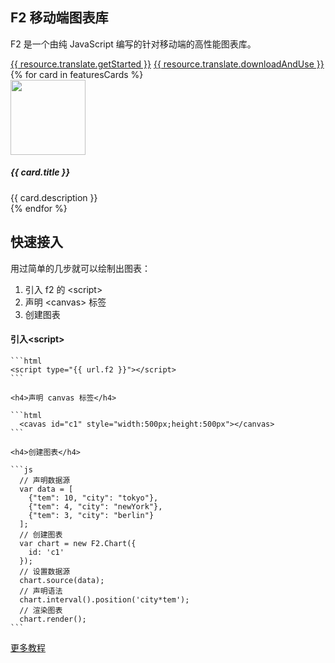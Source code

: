 <!--
template: home
title: F2
keywords:
  - F2
  - Chart
  - 图表
  - 移动端
  - Mobile
  - H5
description: F2 是一个由纯 JavaScript 编写、强大、高性能的的语义化图表生成工具，它提供了一整套图形语法，可以让用户通过简单的语法搭建出无数种图表，是为移动端而准备的强大的可视化工具。
featuresCards:
  - img: ${assets}/image/home/features-simple.svg
    title: 极小
    description: 压缩后不到100k的代码，提供了几十种图表。
  - img: ${assets}/image/home/features-professional.svg
    title: 高性能
    description: 为移动端做了大量的性能优化，性能做到极致。
  - img: ${assets}/image/home/features-powerful.svg
    title: 强大扩展能力
    description: 任何图表，都可以基于图形语法灵活绘制，满足你无限的创意。
footer:
  isDark: true
resource:
  jsFiles:
    - ${url.g6}
-->

<section class="intro">
    <div class="container">
        <div class="header row">
            <div class="col-md-6">
                <h1>F2 移动端图表库</h1>
                <p class="main-info">F2 是一个由纯 JavaScript 编写的针对移动端的高性能图表库。</p>
                <a href="{{ products.g2.links.demo.href }}" class="btn btn-primary btn-lg">{{ resource.translate.getStarted }}</a>
                <a href="{{base}}zh-cn/g2/3.x/tutorial/download.html" class="btn btn-light border btn-lg">{{ resource.translate.downloadAndUse }}</a>
            </div>
            <div class="col-md-6 slick">
                <div id="commentsCarousel" class="carousel">
                    <div class="carousel-inner slick">
                        <div id="c1" class="carousel-item active"></div>
                        <div id="c2" class="carousel-item"></div>
                        <div id="c3" class="carousel-item"></div>
                    </div>
                </div>
            </div>
        </div>
    </div>
</section>

<section class="features text-center">
    <div class="container">
        <div class="row">
            {% for card in featuresCards %}
            <div class="feature col-md-4 text-center">
                <img src="{{ card.img }}" alt="" width="120" height="120">
                <h5>{{ card.title }}</h5>
                <div class="detail">{{ card.description }}</div>
            </div>
            {% endfor %}
        </div>
    </div>
</section>

<section class="get-started text-center">
    <h2>快速接入</h2>
    <p>用过简单的几步就可以绘制出图表：</p>
    <ol>
      <li>引入 f2 的 &lt;script&gt;</li>
      <li>声明 &lt;canvas&gt; 标签</li>
      <li>创建图表</li>
    </ol>
    <h4>引入&lt;script&gt;</h4>

    ```html
    <script type="{{ url.f2 }}"></script>
    ```

    <h4>声明 canvas 标签</h4>

    ```html
      <cavas id="c1" style="width:500px;height:500px"></canvas>
    ```

    <h4>创建图表</h4>

    ```js
      // 声明数据源
      var data = [
        {"tem": 10, "city": "tokyo"},
        {"tem": 4, "city": "newYork"},
        {"tem": 3, "city": "berlin"}
      ];
      // 创建图表
      var chart = new F2.Chart({
        id: 'c1'
      });
      // 设置数据源
      chart.source(data);
      // 声明语法
      chart.interval().position('city*tem');
      // 渲染图表
      chart.render();
    ```
    
</section>

<section class="more text-center">
    <a href="{{ products.f2.links.tutorial.href }}" class="btn btn-primary btn-lg">更多教程</a>
</section>

<!-- chart1 -->

```js-
```

<!-- chart2 -->

```js-
```

<!-- chart3 -->

```js-
```

